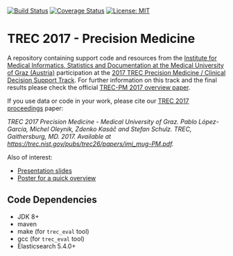[![Build Status](https://travis-ci.org/bst-mug/trec2017.svg?branch=master)](https://travis-ci.org/bst-mug/trec2017)
[![Coverage Status](https://coveralls.io/repos/github/bst-mug/trec2017/badge.svg?branch=master)](https://coveralls.io/github/bst-mug/trec2017?branch=master)
[![License: MIT](https://img.shields.io/badge/License-MIT-yellow.svg)](https://opensource.org/licenses/MIT)

# TREC 2017 - Precision Medicine

A repository containing support code and resources from the [Institute for Medical Informatics, Statistics and Documentation at the Medical University of Graz (Austria)](https://www.medunigraz.at/imi/en/) participation at the [2017 TREC Precision Medicine / Clinical Decision Support Track](http://trec-cds.appspot.com/2017.html). For further information on this track and the final results please check the official [TREC-PM 2017 overview paper](https://trec.nist.gov/pubs/trec26/papers/Overview-PM.pdf).

If you use data or code in your work, please cite our [TREC 2017 proceedings](https://trec.nist.gov/pubs/trec26/trec2017.html) paper:

*TREC 2017 Precision Medicine - Medical University of Graz. Pablo López-García, Michel Oleynik, Zdenko Kasáč and Stefan Schulz. TREC, Gaithersburg, MD. 2017. Available at https://trec.nist.gov/pubs/trec26/papers/imi_mug-PM.pdf.*

Also of interest:

* [Presentation slides](https://github.com/bst-mug/trec2017/blob/master/docs/presentation.pdf)
* [Poster for a quick overview](https://github.com/bst-mug/trec2017/blob/master/docs/poster.pdf)

## Code Dependencies

- JDK 8+
- maven
- make (for `trec_eval` tool)
- gcc (for `trec_eval` tool)
- Elasticsearch 5.4.0+
